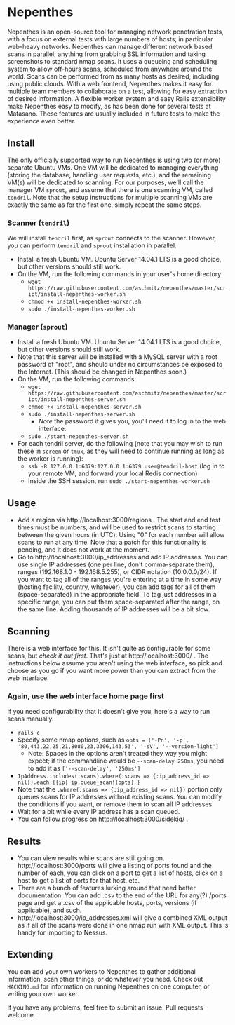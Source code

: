 # Nepenthes

Nepenthes is an open-source tool for managing network penetration tests, with a focus on external tests with large numbers of hosts; in particular web-heavy networks. Nepenthes can manage different network based scans in parallel; anything from grabbing SSL information and taking screenshots to standard nmap scans. It uses a queueing and scheduling system to allow off-hours scans, scheduled from anywhere around the world. Scans can be performed from as many hosts as desired, including using public clouds. With a web frontend, Nepenthes makes it easy for multiple team members to collaborate on a test, allowing for easy extraction of desired information. A flexible worker system and easy Rails extensibility make Nepenthes easy to modify, as has been done for several tests at Matasano. These features are usually included in future tests to make the experience even better.

## Install
The only officially supported way to run Nepenthes is using two (or more) separate Ubuntu VMs. One VM will be dedicated to managing everything (storing the database, handling user requests, etc.), and the remaining VM(s) will be dedicated to scanning. For our purposes, we'll call the manager VM `sprout`, and assume that there is one scanning VM, called `tendril`. Note that the setup instructions for multiple scanning VMs are exactly the same as for the first one, simply repeat the same steps.

### Scanner (`tendril`)

We will install `tendril` first, as `sprout` connects to the scanner. However, you can perform `tendril` and `sprout` installation in parallel.

* Install a fresh Ubuntu VM. Ubuntu Server 14.04.1 LTS is a good choice, but other versions should still work.
* On the VM, run the following commands in your user's home directory:
    * `wget https://raw.githubusercontent.com/aschmitz/nepenthes/master/script/install-nepenthes-worker.sh`
    * `chmod +x install-nepenthes-worker.sh`
    * `sudo ./install-nepenthes-worker.sh`

### Manager (`sprout`)

* Install a fresh Ubuntu VM. Ubuntu Server 14.04.1 LTS is a good choice, but other versions should still work.
* Note that this server will be installed with a MySQL server with a root password of "root", and should under no circumstances be exposed to the Internet. (This should be changed in Nepenthes soon.)
* On the VM, run the following commands:
    * `wget https://raw.githubusercontent.com/aschmitz/nepenthes/master/script/install-nepenthes-server.sh`
    * `chmod +x install-nepenthes-server.sh`
    * `sudo ./install-nepenthes-server.sh`
        * *Note* the password it gives you, you'll need it to log in to the web interface.
    * `sudo ./start-nepenthes-server.sh`
* For each tendril server, do the following (note that you may wish to run these in `screen` or `tmux`, as they will need to continue running as long as the worker is running):
    * `ssh -R 127.0.0.1:6379:127.0.0.1:6379 user@tendril-host` (log in to your remote VM, and forward your local Redis connection)
    * Inside the SSH session, run `sudo ./start-nepenthes-worker.sh`

## Usage
* Add a region via http://localhost:3000/regions . The start and end test times must be numbers, and will be used to restrict scans to starting between the given hours (in UTC). Using "0" for each number will allow scans to run at any time. Note that a patch for this functionality is pending, and it does not work at the moment.
* Go to http://localhost:3000/ip_addresses and add IP addresses. You can use single IP addresses (one per line, don't comma-separate them), ranges (192.168.1.0 - 192.168.5.255), or CIDR notation (10.0.0.0/24). If you want to tag all of the ranges you're entering at a time in some way (hosting facility, country, whatever), you can add tags for all of them (space-separated) in the appropriate field. To tag just addresses in a specific range, you can put them space-separated after the range, on the same line. Adding thousands of IP addresses will be a bit slow.

## Scanning

There is a web interface for this. It isn't quite as configurable for some scans, but *check it out first*. That's just at http://localhost:3000/ . The instructions below assume you aren't using the web interface, so pick and choose as you go if you want more power than you can extract from the web interface.

### Again, use the web interface home page first

If you need configurability that it doesn't give you, here's a way to run scans manually.

* `rails c`
* Specify some nmap options, such as `opts = ['-Pn', '-p', '80,443,22,25,21,8080,23,3306,143,53', '-sV', '--version-light']`
    * Note: Spaces in the options aren't treated they way you might expect; if the commandline would be `--scan-delay 250ms`, you need to add it as `['--scan-delay', '250ms']`
* `IpAddress.includes(:scans).where(:scans => {:ip_address_id => nil}).each {|ip| ip.queue_scan!(opts) }`
* Note that the `.where(:scans => {:ip_address_id => nil})` portion only queues scans for IP addresses without existing scans. You can modify the conditions if you want, or remove them to scan all IP addresses.
* Wait for a bit while every IP address has a scan queued.
* You can follow progress on http://localhost:3000/sidekiq/ .

## Results

* You can view results while scans are still going on. http://localhost:3000/ports will give a listing of ports found and the number of each, you can click on a port to get a list of hosts, click on a host to get a list of ports for that host, etc.
* There are a bunch of features lurking around that need better documentation. You can add .csv to the end of the URL for any(?) /ports page and get a .csv of the applicable hosts, ports, versions (if applicable), and such.
* http://localhost:3000/ip_addresses.xml will give a combined XML output as if all of the scans were done in one nmap run with XML output. This is handy for importing to Nessus.

## Extending

You can add your own workers to Nepenthes to gather additional information, scan other things, or do whatever you need. Check out `HACKING.md` for information on running Nepenthes on one computer, or writing your own worker.

If you have any problems, feel free to submit an issue. Pull requests welcome.
